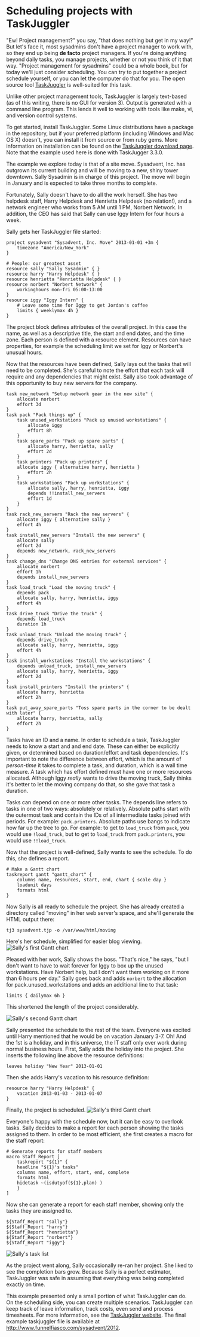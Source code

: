 Scheduling projects with TaskJuggler
====================================

"Ew! Project management?" you say, "that does nothing but get in my way!" But
let's face it, most sysadmins don't have a project manager to work with, so they
end up being __de facto__ project managers. If you're doing anything beyond
daily tasks, you manage projects, whether or not you think of it that way.
"Project management for sysadmins" could be a whole book, but for today we'll
just consider scheduling. You can try to put together a project schedule
yourself, or you can let the computer do that for you. The open source tool
[TaskJuggler](http://www.taskjuggler.org/) is well-suited for this task.

Unlike other project management tools, TaskJuggler is largely text-based (as of
this writing, there is no GUI for version 3). Output is generated with a command
line program. This lends it well to working with tools like make, vi, and
version control systems. 

To get started, install TaskJuggler. Some Linux distributions have a package in
the repository, but if your preferred platform (including Windows and Mac OS X)
doesn't, you can install it from source or from ruby gems. More information on
installation can be found on the
[TaskJuggler download page](http://www.taskjuggler.org/download.html). Note that
the example used here is done with TaskJugger 3.3.0.

The example we explore today is that of a site move. Sysadvent, Inc. has
outgrown its current building and will be moving to a new, shiny tower downtown.
Sally Sysadmin is in charge of this project. The move will begin in January and
is expected to take three months to complete.

Fortunately, Sally doesn't have to do all the work herself. She has two helpdesk
staff, Harry Helpdesk and Henrietta Helpdesk (no relation!), and a network
engineer who works from 5 AM until 1 PM, Norbert Network. In addition, the CEO has said that Sally can use Iggy
Intern for four hours a week.

Sally gets her TaskJuggler file started:

    project sysadvent "Sysadvent, Inc. Move" 2013-01-01 +3m {
        timezone "America/New_York"
    }

    # People: our greatest asset
    resource sally "Sally Sysadmin" { }
    resource harry "Harry Helpdesk" { }
    resource henrietta "Henrietta Helpdesk" { }
    resource norbert "Norbert Network" {
        workinghours mon-fri 05:00-13:00
    }
    resource iggy "Iggy Intern" {
        # Leave some time for Iggy to get Jordan's coffee
        limits { weeklymax 4h }
    }

The project block defines attributes of the overall project. In this case the
name, as well as a descriptive title, the start and end dates, and the time
zone. Each person is defined with a resource element. Resources can have
properties, for example the scheduling limit we set for Iggy or Norbert's
unusual hours.

Now that the resources have been defined, Sally lays out the tasks that will
need to be completed. She's careful to note the effort that each task will
require and any dependencies that might exist. Sally also took advantage of this
opportunity to buy new servers for the company.

    task new_network "Setup network gear in the new site" {
        allocate norbert
        effort 3d
    }
    task pack "Pack things up" {
        task unused_workstations "Pack up unused workstations" {
            allocate iggy
            effort 8h
        }
        task spare_parts "Pack up spare parts" {
            allocate harry, henrietta, sally
            effort 2d
        }
        task printers "Pack up printers" {
        allocate iggy { alternative harry, henrietta }
            effort 2h
        }
        task workstations "Pack up workstations" {
            allocate sally, harry, henrietta, iggy
            depends !!install_new_servers
            effort 1d
        }
    }
    task rack_new_servers "Rack the new servers" {
        allocate iggy { alternative sally }
        effort 4h
    }
    task install_new_servers "Install the new servers" {
        allocate sally
        effort 2d
        depends new_network, rack_new_servers
    }
    task change_dns "Change DNS entries for external services" {
        allocate norbert
        effort 1h
        depends install_new_servers
    }
    task load_truck "Load the moving truck" {
        depends pack
        allocate sally, harry, henrietta, iggy
        effort 4h
    }
    task drive_truck "Drive the truck" {
        depends load_truck
        duration 1h
    }
    task unload_truck "Unload the moving truck" {
        depends drive_truck
        allocate sally, harry, henrietta, iggy
        effort 4h
    }
    task install_workstations "Install the workstations" {
        depends unload_truck, install_new_servers
        allocate sally, harry, henrietta, iggy
        effort 2d
    }
    task install_printers "Install the printers" {
        allocate harry, henrietta
        effort 2h
    }
    task put_away_spare_parts "Toss spare parts in the corner to be dealt with later" {
        allocate harry, henrietta, sally
        effort 2h
    }

Tasks have an ID and a name. In order to schedule a task, TaskJuggler needs to
know a start and and end date. These can either be explicitly given, or
determined based on duration/effort and task dependencies. It's important to
note the difference between effort, which is the amount of *person-time* it takes
to complete a task, and duration, which is a wall time measure. A task which has
effort defined must have one or more resources allocated. Although Iggy *really*
wants to drive the moving truck, Sally thinks it's better to let the moving
company do that, so she gave that task a duration. 

Tasks can depend on one or more other tasks. The depends line refers to tasks in
one of two ways: absolutely or relatively. Absolute paths start with the
outermost task and contain the IDs of all intermediate tasks joined with
periods. For example: `pack.printers`. Absolute paths use bangs to indicate how
far up the tree to go. For example: to get to `load_truck` from `pack`, you
would use `!load_truck`, but to get to `load_truck` from `pack.printers`, you
would use `!!load_truck`.

Now that the project is well-defined, Sally wants to see the schedule. To do
this, she defines a report.

    # Make a Gantt chart
    taskreport gantt "gantt_chart" {
        columns name, resources, start, end, chart { scale day }
        loadunit days
        formats html
    }

Now Sally is all ready to schedule the project. She has already created a
directory called "moving" in her web server's space, and she'll generate the
HTML output there:

    tj3 sysadvent.tjp -o /var/www/html/moving

Here's her schedule, simplified for easier blog viewing.
![Sally's first Gantt chart](chart1.png)

Pleased with her work, Sally shows the boss. "That's nice," he says, "but I
don't want to have to wait forever for Iggy to box up the unused workstations.
Have Norbert help, but I don't want them working on it more than 6 hours per 
day." Sally goes back and adds `norbert` to the allocation for 
pack.unused_workstations and adds an additional line to that task:

    limits { dailymax 6h }

This shortened the length of the project considerably.

![Sally's second Gantt chart](chart2.png)

Sally presented the schedule to the rest of the team. Everyone was excited until
Harry mentioned that he would be on vacation January 3-7. Oh! And the 1st is a
holiday, and in this universe, the IT staff only ever work during normal
business hours. First, Sally adds the holiday into the project. She inserts the
following line above the resource definitions:

    leaves holiday "New Year" 2013-01-01

Then she adds Harry's vacation to his resource definition:

    resource harry "Harry Helpdesk" {
	    vacation 2013-01-03 - 2013-01-07
    } 

Finally, the project is scheduled.
![Sally's third Gantt chart](chart3.png)

Everyone's happy with the schedule now, but it can be easy to overlook tasks.
Sally decides to make a report for each person showing the tasks assigned to
them. In order to be most efficient, she first creates a macro for the staff
report:

    # Generate reports for staff members
    macro Staff_Report [
        taskreport "${1}" {
        headline "${1}'s tasks"
        columns name, effort, start, end, complete
        formats html
        hidetask ~(isdutyof(${1},plan) )
        }
    ]

Now she can generate a report for each staff member, showing only the tasks they
are assigned to.

    ${Staff_Report "sally"}
    ${Staff_Report "harry"}
    ${Staff_Report "henrietta"}
    ${Staff_Report "norbert"}
    ${Staff_Report "iggy"}

![Sally's task list](sallys_tasks.png)

As the project went along, Sally occasionally re-ran her project. She liked to
see the completion bars grow. Because Sally is a perfect estimator, TaskJuggler
was safe in assuming that everything was being completed exactly on time.

This example presented only a small portion of what TaskJuggler can do. On the
scheduling side, you can create multiple scenarios. TaskJuggler can keep track
of leave information, track costs, even send and process timesheets.  For more
information, see the [TaskJuggler website](http://www.taskjuggler.org). The
final example taskjuggler file is available at
<http://www.funnelfiasco.com/sysadvent/2012>.
